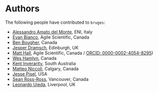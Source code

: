 # Authors

The following people have contributed to `bruges`:

- [Alessandro Amato del Monte](https://github.com/aadm), ENI, Italy
- [Evan Bianco](https://github.com/EvanBianco), Agile Scientific, Canada
- [Ben Bougher](https://github.com/ben-bougher), Canada
- [Jesper Dramsch](https://github.com/JesperDramsch), Edinburgh, UK
- [Matt Hall](https://github.com/kwinkunks), Agile Scientific, Canada / [ORCID: 0000-0002-4054-8295]( https://orcid.org/0000-0002-4054-8295))
- [Wes Hamlyn](https://github.com/whamlyn), Canada
- [Kent Inverarity](https://github.com/kinverarity1), South Australia
- [Matteo Niccoli](https://github.com/mycarta), Calgary, Canada
- [Jesse Pisel](https://github.com/jessepisel), USA
- [Sean Ross-Ross](https://github.com/srossross), Vancouver, Canada
- [Leonardo Uieda](https://github.com/leouieda), Liverpool, UK
